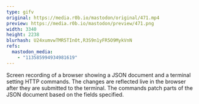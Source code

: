 ```yaml
---
type: gifv
original: https://media.r0b.io/mastodon/original/471.mp4
preview: https://media.r0b.io/mastodon/preview/471.png
width: 3340
height: 2238
blurhash: U24xumvwTMR5TInOt,R3S9n1yFR5O9MykVnN
refs:
  mastodon_media:
    - "113585994934981619"
---
```


Screen recording of a browser showing a JSON document and a terminal setting HTTP commands. The changes are reflected live in the browser after they are submitted to the terminal. The commands patch parts of the JSON document based on the fields specified.
